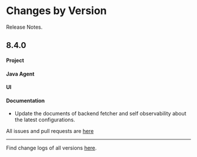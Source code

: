 Changes by Version
==================
Release Notes.

8.4.0
------------------
#### Project


#### Java Agent


#### UI


#### Documentation
* Update the documents of backend fetcher and self observability about the latest configurations.

All issues and pull requests are [here](https://github.com/apache/skywalking/milestone/68?closed=1)

------------------
Find change logs of all versions [here](changes).

